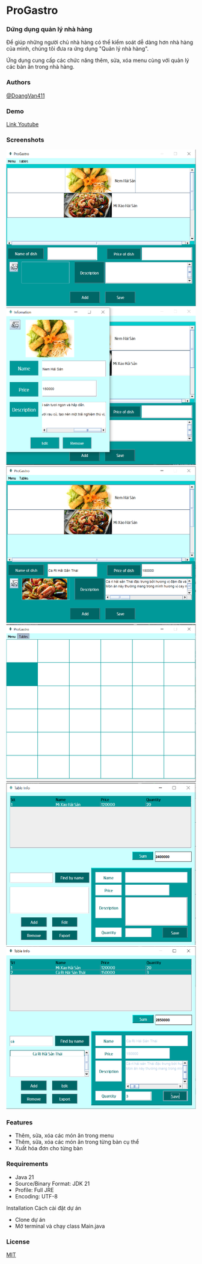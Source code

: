 # ProGastro
### Dứng dụng quản lý nhà hàng

Để giúp những người chủ nhà hàng có thể kiểm soát dễ dàng hơn nhà hàng của mình, chúng tôi đưa ra ứng dụng "Quản lý nhà hàng".

Ứng dụng cung cấp các chức năng thêm, sửa, xóa menu cùng với quản lý các bàn ăn trong nhà hàng.

### Authors
[@DoangVan411](https://github.com/DoangVan411)

### Demo
[Link Youtube](https://www.youtube.com/watch?v=83FgQZtZ-fI)

### Screenshots
![img.png](ScreenShots//img.png)
![img_1.png](ScreenShots//img_1.png)
![img_2.png](ScreenShots//img_2.png)
![img_3.png](ScreenShots//img_3.png)
![img_4.png](ScreenShots//img_4.png)
![img_5.png](ScreenShots//img_5.png)

### Features
- Thêm, sửa, xóa các món ăn trong menu
- Thêm, sửa, xóa các món ăn trong từng bàn cụ thể
- Xuất hóa đơn cho từng bàn

### Requirements
- Java 21
- Source/Binary Format: JDK 21 
- Profile: Full JRE
- Encoding: UTF-8

Installation
Cách cài đặt dự án

- Clone dự án
- Mở terminal và chạy class Main.java

### License
[MIT](https://choosealicense.com/licenses/mit/)
